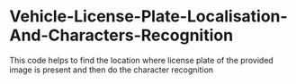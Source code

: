 # Vehicle-License-Plate-Localisation-And-Characters-Recognition
This code helps to find the location where license plate of the provided image is present and then do the character recognition
